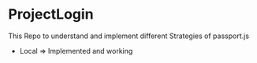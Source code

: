 # ProjectLogin

This Repo to understand and implement different Strategies of passport.js
- Local => Implemented and working
